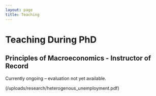 ```yaml
---
layout: page
title: Teaching
---
```

# Teaching During PhD

## Principles of Macroeconomics - Instructor of Record

Currently ongoing – evaluation not yet available.

(/uploads/research/heterogenous_unemployment.pdf) 
